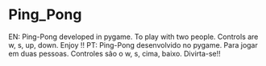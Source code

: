# Ping_Pong
EN: Ping-Pong developed in pygame.  To play with two people. Controls are w, s, up, down.  Enjoy !! PT: Ping-Pong desenvolvido no pygame. Para jogar em duas pessoas. Controles são o w, s, cima, baixo. Divirta-se!!
